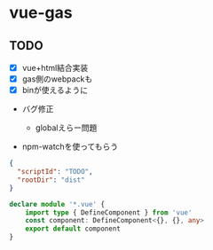 # vue-gas
## TODO
- [x] vue+html結合実装
- [x] gas側のwebpackも
- [x] binが使えるように
- バグ修正
  - globalえらー問題

- npm-watchを使ってもらう
```json:.clasp.json
{
  "scriptId": "TODO",
  "rootDir": "dist"
}
```


```typescript vue.d.ts
declare module '*.vue' {
    import type { DefineComponent } from 'vue'
    const component: DefineComponent<{}, {}, any>
    export default component
}
```